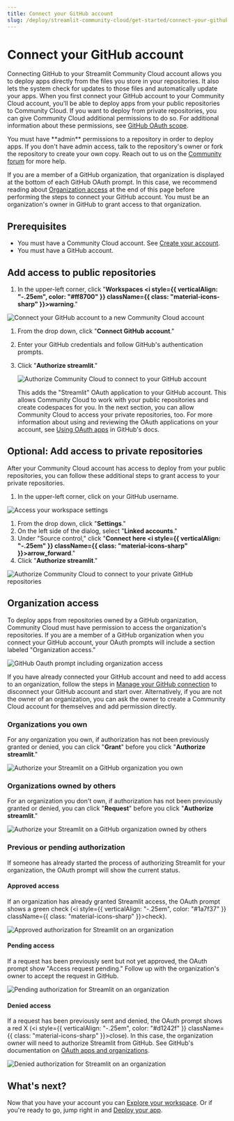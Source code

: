 ```yaml
---
title: Connect your GitHub account
slug: /deploy/streamlit-community-cloud/get-started/connect-your-github-account
---
```


# Connect your GitHub account

Connecting GitHub to your Streamlit Community Cloud account allows you to deploy apps directly from the files you store in your repositories. It also lets the system check for updates to those files and automatically update your apps. When you first connect your GitHub account to your Community Cloud account, you'll be able to deploy apps from your public repositories to Community Cloud. If you want to deploy from private repositories, you can give Community Cloud additional permissions to do so. For additional information about these permissions, see [GitHub OAuth scope](/deploy/streamlit-community-cloud/status#github-oauth-scope).

<Important>
    You must have **admin** permissions to a repository in order to deploy apps. If you don't have admin access, talk to the repository's owner or fork the repository to create your own copy. Reach out to us on the <a href="https://discuss.streamlit.io/" target="_blank">Community forum</a> for more help.
</Important>

If you are a member of a GitHub organization, that organization is displayed at the bottom of each GitHub OAuth prompt. In this case, we recommend reading about [Organization access](#organization-access) at the end of this page before performing the steps to connect your GitHub account. You must be an organization's owner in GitHub to grant access to that organization.

## Prerequisites

- You must have a Community Cloud account. See [Create your account](/deploy/streamlit-community-cloud/get-started/create-your-account).
- You must have a GitHub account.

## Add access to public repositories

1. In the upper-left corner, click "**Workspaces <i style={{ verticalAlign: "-.25em", color: "#ff8700" }} className={{ class: "material-icons-sharp" }}>warning</i>**."

<div style={{ maxWidth: '90%', margin: 'auto' }}>
<Image alt="Connect your GitHub account to a new Community Cloud account" src="/images/streamlit-community-cloud/workspace-unconnected-setup.png" />
</div>

1. From the drop down, click "**Connect GitHub account**."
1. Enter your GitHub credentials and follow GitHub's authentication prompts.
1. Click "**Authorize streamlit**."

   <div style={{ maxWidth: '40%', margin: 'auto' }}>
   <Image alt="Authorize Community Cloud to connect to your GitHub account" src="/images/streamlit-community-cloud/GitHub-auth1-none.png" />
   </div>

   This adds the "Streamlit" OAuth application to your GitHub account. This allows Community Cloud to work with your public repositories and create codespaces for you. In the next section, you can allow Community Cloud to access your private repositories, too. For more information about using and reviewing the OAuth applications on your account, see [Using OAuth apps](https://docs.github.com/en/apps/oauth-apps/using-oauth-apps) in GitHub's docs.

## Optional: Add access to private repositories

After your Community Cloud account has access to deploy from your public repositories, you can follow these additional steps to grant access to your private repositories.

1. In the upper-left corner, click on your GitHub username.

<div style={{ maxWidth: '90%', margin: 'auto' }}>
<Image alt="Access your workspace settings" src="/images/streamlit-community-cloud/workspace-empty-menu.png" />
</div>

1. From the drop down, click "**Settings**."
1. On the left side of the dialog, select "**Linked accounts**."
1. Under "Source control," click "**Connect here <i style={{ verticalAlign: "-.25em" }} className={{ class: "material-icons-sharp" }}>arrow_forward</i>**."
1. Click "**Authorize streamlit**."

<div style={{ maxWidth: '40%', margin: 'auto' }}>
<Image alt="Authorize Community Cloud to connect to your private GitHub repositories" src="/images/streamlit-community-cloud/GitHub-auth2-none.png" />
</div>

## Organization access

To deploy apps from repositories owned by a GitHub organization, Community Cloud must have permission to access the organization's repositories. If you are a member of a GitHub organization when you connect your GitHub account, your OAuth prompts will include a section labeled "Organization access."

<div style={{ maxWidth: '40%', margin: 'auto' }}>
<Image alt="GitHub Oauth prompt including organization access" src="/images/streamlit-community-cloud/GitHub-auth1-organizations.png" />
</div>

If you have already connected your GitHub account and need to add access to an organization, follow the steps in [Manage your GitHub connection](/deploy/streamlit-community-cloud/manage-your-account/manage-your-github-connection) to disconnect your GitHub account and start over. Alternatively, if you are not the owner of an organization, you can ask the owner to create a Community Cloud account for themselves and add permission directly.

### Organizations you own

For any organization you own, if authorization has not been previously granted or denied, you can click "**Grant**" before you click "**Authorize streamlit**."

<div style={{ maxWidth: '80%', margin: 'auto' }}>
<Image alt="Authorize your Streamlit on a GitHub organization you own" src="/images/streamlit-community-cloud/GitHub-auth-grant-XL.png" />
</div>

### Organizations owned by others

For an organization you don't own, if authorization has not been previously granted or denied, you can click "**Request**" before you click "**Authorize streamlit**."

<div style={{ maxWidth: '80%', margin: 'auto' }}>
<Image alt="Authorize your Streamlit on a GitHub organization owned by others" src="/images/streamlit-community-cloud/GitHub-auth-request-XL.png" />
</div>

### Previous or pending authorization

If someone has already started the process of authorizing Streamlit for your organization, the OAuth prompt will show the current status.

#### Approved access

If an organization has already granted Streamlit access, the OAuth prompt shows a green check (<i style={{ verticalAlign: "-.25em", color: "#1a7f37" }} className={{ class: "material-icons-sharp" }}>check</i>).

<div style={{ maxWidth: '60%', margin: 'auto' }}>
<Image alt="Approved authorization for Streamlit on an organization" src="/images/streamlit-community-cloud/GitHub-auth-granted-XL.png" />
</div>

#### Pending access

If a request has been previously sent but not yet approved, the OAuth prompt show "Access request pending." Follow up with the organization's owner to accept the request in GitHub.

<div style={{ maxWidth: '60%', margin: 'auto' }}>
<Image alt="Pending authorization for Streamlit on an organization" src="/images/streamlit-community-cloud/GitHub-auth-pending-XL.png" />
</div>

#### Denied access

If a request has been previously sent and denied, the OAuth prompt shows a red X (<i style={{ verticalAlign: "-.25em", color: "#d1242f" }} className={{ class: "material-icons-sharp" }}>close</i>). In this case, the organization owner will need to authorize Streamlit from GitHub. See GitHub's documentation on <a href="https://docs.github.com/en/apps/oauth-apps/using-oauth-apps/authorizing-oauth-apps#oauth-apps-and-organizations" target="_blank">OAuth apps and organizations</a>.

<div style={{ maxWidth: '60%', margin: 'auto' }}>
<Image alt="Denied authorization for Streamlit on an organization" src="/images/streamlit-community-cloud/GitHub-auth-denied-XL.png" />
</div>

## What's next?

Now that you have your account you can [Explore your workspace](/deploy/streamlit-community-cloud/get-started/explore-your-workspace). Or if you're ready to go, jump right in and [Deploy your app](/deploy/streamlit-community-cloud/deploy-your-app).
